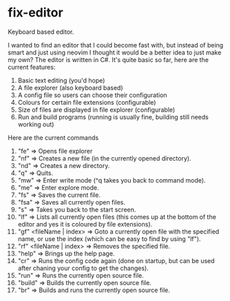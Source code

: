 # fix-editor
Keyboard based editor.

I wanted to find an editor that I could become fast with, but instead of being smart and just using neovim I thought it would be a better idea to just make my own?
The editor is written in C#.
It's quite basic so far, here are the current features:

1. Basic text editing (you'd hope)
2. A file explorer (also keyboard based)
3. A config file so users can choose their configuration
4. Colours for certain file extensions (configurable)
5. Size of files are displayed in file explorer (configurable)
6. Run and build programs (running is usually fine, building still needs working out)

Here are the current commands
1. "fe" => Opens file explorer
2. "nf" <fileName> => Creates a new file (in the currently opened directory).
3. "nd" <dirName> => Creates a new directory.
4. "q" => Quits.
5. "mw" => Enter write mode (^q takes you back to command mode).
6. "me" => Enter explore mode.
7. "fs" => Saves the current file.
8. "fsa" => Saves all currently open files.
9. "s" => Takes you back to the start screen.
10. "lf" => Lists all currently open files (this comes up at the bottom of the editor and yes it is coloured by file extensions).
11. "gf" <fileName | index> => Goto a currently open file with the specified name, or use the index (which can be easy to find by using "lf").
12. "rf" <fileName | index> => Removes the specified file.
13. "help" => Brings up the help page.
14. "cr" => Runs the config code again (done on startup, but can be used after chaning your config to get the changes).
15. "run" => Runs the currently open source file.
16. "build" => Builds the currently open source file.
17. "br" => Builds and runs the currently open source file.
